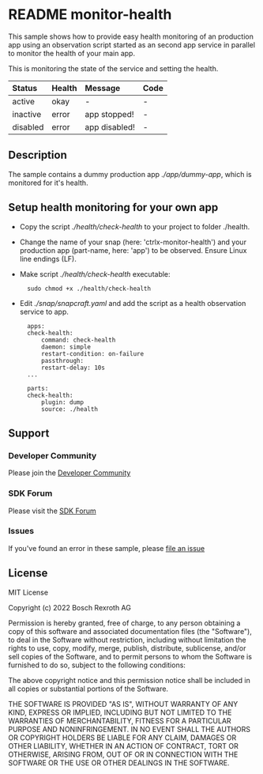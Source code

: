 # README monitor-health

This sample shows how to provide easy health monitoring of an production app using an observation script
started as an second app service in parallel to monitor the health of your main app.

This is monitoring the state of the service and setting the health.

| Status    | Health    | Message       | Code
|:----------|:----------|:--------------|:--------------|
|active     |okay       |  -            |-
|inactive   |error      |app stopped!   |-
|disabled   |error      |app disabled!  |-

## Description
The sample contains a dummy production app _./app/dummy-app_, which is monitored for it's health.

## Setup health monitoring for your own app

+ Copy the script  _./health/check-health_ to your project to folder ./health.
+ Change the name of your snap (here: 'ctrlx-monitor-health') and your production app (part-name, here: 'app') to be observed. Ensure Linux line endings (LF).
+ Make script  _./health/check-health_ executable:

        sudo chmod +x ./health/check-health

+ Edit _./snap/snapcraft.yaml_ and add the script as a health observation service to app.

        apps:
        check-health:
            command: check-health
            daemon: simple
            restart-condition: on-failure
            passthrough:  
            restart-delay: 10s
        ...
        
        parts:
        check-health:
            plugin: dump
            source: ./health

## Support
### Developer Community

Please join the [Developer Community](https://developer.community.boschrexroth.com/)

### SDK Forum

Please visit the [SDK Forum](https://developer.community.boschrexroth.com/t5/ctrlX-AUTOMATION/ct-p/dcdev_community-bunit-dcae/)

### Issues

If you've found an error in these sample, please [file an issue](https://github.com/boschrexroth)

## License

MIT License

Copyright (c) 2022 Bosch Rexroth AG

Permission is hereby granted, free of charge, to any person obtaining a copy
of this software and associated documentation files (the "Software"), to deal
in the Software without restriction, including without limitation the rights
to use, copy, modify, merge, publish, distribute, sublicense, and/or sell
copies of the Software, and to permit persons to whom the Software is
furnished to do so, subject to the following conditions:

The above copyright notice and this permission notice shall be included in all
copies or substantial portions of the Software.

THE SOFTWARE IS PROVIDED "AS IS", WITHOUT WARRANTY OF ANY KIND, EXPRESS OR
IMPLIED, INCLUDING BUT NOT LIMITED TO THE WARRANTIES OF MERCHANTABILITY,
FITNESS FOR A PARTICULAR PURPOSE AND NONINFRINGEMENT. IN NO EVENT SHALL THE
AUTHORS OR COPYRIGHT HOLDERS BE LIABLE FOR ANY CLAIM, DAMAGES OR OTHER
LIABILITY, WHETHER IN AN ACTION OF CONTRACT, TORT OR OTHERWISE, ARISING FROM,
OUT OF OR IN CONNECTION WITH THE SOFTWARE OR THE USE OR OTHER DEALINGS IN THE
SOFTWARE.
